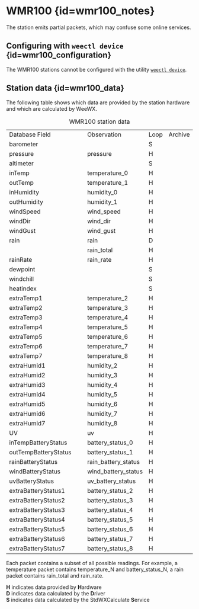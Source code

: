# WMR100 {id=wmr100_notes}

The station emits partial packets, which may confuse some online services.

## Configuring with `weectl device` {id=wmr100_configuration}

The WMR100 stations cannot be configured with the utility
[`weectl device`](../utilities/weectl-device.md).


## Station data {id=wmr100_data}

The following table shows which data are provided by the station hardware and which are calculated
by WeeWX.

<table class='station_data'>
    <caption>WMR100 station data</caption>
    <tbody class='code'>
        <tr class="first_row">
            <td style='width:200px'>Database Field</td>
            <td>Observation</td>
            <td>Loop</td>
            <td>Archive</td>
        </tr>
        <tr>
            <td class='first_col'>barometer</td>
            <td></td>
            <td>S</td>
            <td></td>
        </tr>
        <tr>
            <td class='first_col'>pressure</td>
            <td>pressure</td>
            <td>H</td>
            <td></td>
        </tr>
        <tr>
            <td class='first_col'>altimeter</td>
            <td></td>
            <td>S</td>
            <td></td>
        </tr>
        <tr>
            <td class='first_col'>inTemp</td>
            <td>temperature_0</td>
            <td>H</td>
            <td></td>
        </tr>
        <tr>
            <td class='first_col'>outTemp</td>
            <td>temperature_1</td>
            <td>H</td>
            <td></td>
        </tr>
        <tr>
            <td class='first_col'>inHumidity</td>
            <td>humidity_0</td>
            <td>H</td>
            <td></td>
        </tr>
        <tr>
            <td class='first_col'>outHumidity</td>
            <td>humidity_1</td>
            <td>H</td>
            <td></td>
        </tr>
        <tr>
            <td class='first_col'>windSpeed</td>
            <td>wind_speed</td>
            <td>H</td>
            <td></td>
        </tr>
        <tr>
            <td class='first_col'>windDir</td>
            <td>wind_dir</td>
            <td>H</td>
            <td></td>
        </tr>
        <tr>
            <td class='first_col'>windGust</td>
            <td>wind_gust</td>
            <td>H</td>
            <td></td>
        </tr>
        <tr>
            <td class='first_col'>rain</td>
            <td>rain</td>
            <td>D</td>
            <td></td>
        </tr>
        <tr>
            <td class='first_col'></td>
            <td>rain_total</td>
            <td>H</td>
            <td></td>
        </tr>
        <tr>
            <td class='first_col'>rainRate</td>
            <td>rain_rate</td>
            <td>H</td>
            <td></td>
        </tr>
        <tr>
            <td class='first_col'>dewpoint</td>
            <td></td>
            <td>S</td>
            <td></td>
        </tr>
        <tr>
            <td class='first_col'>windchill</td>
            <td></td>
            <td>S</td>
            <td></td>
        </tr>
        <tr>
            <td class='first_col'>heatindex</td>
            <td></td>
            <td>S</td>
            <td></td>
        </tr>
        <tr>
            <td class='first_col'>extraTemp1</td>
            <td>temperature_2</td>
            <td>H</td>
            <td></td>
        </tr>
        <tr>
            <td class='first_col'>extraTemp2</td>
            <td>temperature_3</td>
            <td>H</td>
            <td></td>
        </tr>
        <tr>
            <td class='first_col'>extraTemp3</td>
            <td>temperature_4</td>
            <td>H</td>
            <td></td>
        </tr>
        <tr>
            <td class='first_col'>extraTemp4</td>
            <td>temperature_5</td>
            <td>H</td>
            <td></td>
        </tr>
        <tr>
            <td class='first_col'>extraTemp5</td>
            <td>temperature_6</td>
            <td>H</td>
            <td></td>
        </tr>
        <tr>
            <td class='first_col'>extraTemp6</td>
            <td>temperature_7</td>
            <td>H</td>
            <td></td>
        </tr>
        <tr>
            <td class='first_col'>extraTemp7</td>
            <td>temperature_8</td>
            <td>H</td>
            <td></td>
        </tr>
        <tr>
            <td class='first_col'>extraHumid1</td>
            <td>humidity_2</td>
            <td>H</td>
            <td></td>
        </tr>
        <tr>
            <td class='first_col'>extraHumid2</td>
            <td>humidity_3</td>
            <td>H</td>
            <td></td>
        </tr>
        <tr>
            <td class='first_col'>extraHumid3</td>
            <td>humidity_4</td>
            <td>H</td>
            <td></td>
        </tr>
        <tr>
            <td class='first_col'>extraHumid4</td>
            <td>humidity_5</td>
            <td>H</td>
            <td></td>
        </tr>
        <tr>
            <td class='first_col'>extraHumid5</td>
            <td>humidity_6</td>
            <td>H</td>
            <td></td>
        </tr>
        <tr>
            <td class='first_col'>extraHumid6</td>
            <td>humidity_7</td>
            <td>H</td>
            <td></td>
        </tr>
        <tr>
            <td class='first_col'>extraHumid7</td>
            <td>humidity_8</td>
            <td>H</td>
            <td></td>
        </tr>
        <tr>
            <td class='first_col'>UV</td>
            <td>uv</td>
            <td>H</td>
            <td></td>
        </tr>
        <tr>
            <td class='first_col'>inTempBatteryStatus</td>
            <td>battery_status_0</td>
            <td>H</td>
            <td></td>
        </tr>
        <tr>
            <td class='first_col'>outTempBatteryStatus</td>
            <td>battery_status_1</td>
            <td>H</td>
            <td></td>
        </tr>
        <tr>
            <td class='first_col'>rainBatteryStatus</td>
            <td>rain_battery_status</td>
            <td>H</td>
            <td></td>
        </tr>
        <tr>
            <td class='first_col'>windBatteryStatus</td>
            <td>wind_battery_status</td>
            <td>H</td>
            <td></td>
        </tr>
        <tr>
            <td class='first_col'>uvBatteryStatus</td>
            <td>uv_battery_status</td>
            <td>H</td>
            <td></td>
        </tr>
        <tr>
            <td class='first_col'>extraBatteryStatus1</td>
            <td>battery_status_2</td>
            <td>H</td>
            <td></td>
        </tr>
        <tr>
            <td class='first_col'>extraBatteryStatus2</td>
            <td>battery_status_3</td>
            <td>H</td>
            <td></td>
        </tr>
        <tr>
            <td class='first_col'>extraBatteryStatus3</td>
            <td>battery_status_4</td>
            <td>H</td>
            <td></td>
        </tr>
        <tr>
            <td class='first_col'>extraBatteryStatus4</td>
            <td>battery_status_5</td>
            <td>H</td>
            <td></td>
        </tr>
        <tr>
            <td class='first_col'>extraBatteryStatus5</td>
            <td>battery_status_6</td>
            <td>H</td>
            <td></td>
        </tr>
        <tr>
            <td class='first_col'>extraBatteryStatus6</td>
            <td>battery_status_7</td>
            <td>H</td>
            <td></td>
        </tr>
        <tr>
            <td class='first_col'>extraBatteryStatus7</td>
            <td>battery_status_8</td>
            <td>H</td>
            <td></td>
        </tr>
    </tbody>
</table>

<p class='station_data_key'>
Each packet contains a subset of all possible readings. For
example, a temperature packet contains
<span class='code'>temperature_N</span> and
<span class='code'>battery_status_N</span>, a rain packet contains
<span class='code'>rain_total</span> and
<span class='code'>rain_rate</span>.
</p>

<p class='station_data_key'>
<b>H</b> indicates data provided by <b>H</b>ardware<br/>
<b>D</b> indicates data calculated by the <b>D</b>river<br/>
<b>S</b> indicates data calculated by the StdWXCalculate <b>S</b>ervice<br/>
</p>
